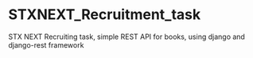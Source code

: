 # STXNEXT_Recruitment_task
 STX NEXT Recruiting task, simple REST API for books, using django and django-rest framework
